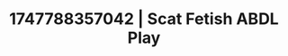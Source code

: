 ---
categories:
- Shibari art
- Inclusive desire
- Coworker crush
- Gender-fluid lovers
- Caressing curves
image: /assets/images/1747788357042.jpg
layout: post
seo:
  description: Featured content with artistic Scat Fetish, ABDL Play. HD images available.
  keywords: Scat Fetish, ABDL Play
  og_image: /assets/images/1747788357042.jpg
  schema_type: VisualArtwork
tags:
- ABDL Play
- '#1747788357042'
- Scat Fetish
title: 1747788357042 | Scat Fetish ABDL Play
---